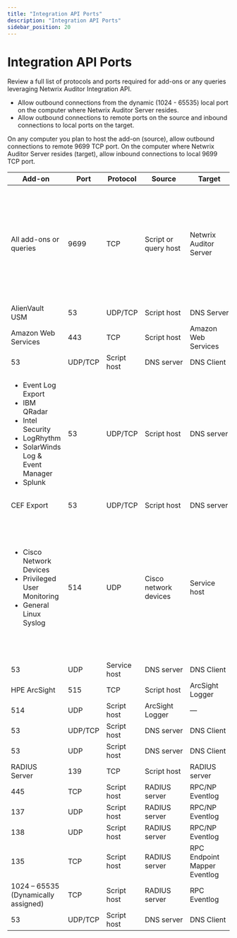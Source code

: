 ```yaml
---
title: "Integration API Ports"
description: "Integration API Ports"
sidebar_position: 20
---
```


# Integration API Ports

Review a full list of protocols and ports required for add-ons or any queries leveraging Netwrix
Auditor Integration API.

- Allow outbound connections from the dynamic (1024 - 65535) local port on the computer where
  Netwrix Auditor Server resides.
- Allow outbound connections to remote ports on the source and inbound connections to local ports on
  the target.

On any computer you plan to host the add-on (source), allow outbound connections to remote 9699 TCP
port. On the computer where Netwrix Auditor Server resides (target), allow inbound connections to
local 9699 TCP port.

| Add-on                                                                                                                                               | Port    | Protocol     | Source                | Target                       | Purpose                                                                                                                         |
| ---------------------------------------------------------------------------------------------------------------------------------------------------- | ------- | ------------ | --------------------- | ---------------------------- | ------------------------------------------------------------------------------------------------------------------------------- |
| All add-ons or queries                                                                                                                               | 9699    | TCP          | Script or query host  | Netwrix Auditor  Server      | The default Netwrix Auditor Integration API port. However, you can configure another TCP port for that purpose.                 |
| AlienVault USM                                                                                                                                       | 53      | UDP/TCP      | Script host           | DNS Server                   | DNS Client                                                                                                                      |
| Amazon Web Services                                                                                                                                  | 443     | TCP          | Script host           | Amazon Web Services          | —                                                                                                                               |
| 53                                                                                                                                                   | UDP/TCP | Script host  | DNS server            | DNS Client                   |                                                                                                                                 |
| <ul><li>Event Log Export</li><li>IBM QRadar</li><li>Intel Security</li><li>LogRhythm</li><li>SolarWinds Log & Event Manager</li><li>Splunk</li></ul> | 53      | UDP/TCP      | Script host           | DNS server                   | DNS Client                                                                                                                      |
| CEF Export                                                                                                                                           | 53      | UDP/TCP      | Script host           | DNS server                   | DNS Client                                                                                                                      |
| <ul><li>Cisco Network Devices</li><li>Privileged User Monitoring</li><li>General Linux Syslog</li></ul>                                              | 514     | UDP          | Cisco network devices | Service host                 | The default port for Cisco network devices remote Syslog logging. However, you can configure another UDP port for that purpose. |
| 53                                                                                                                                                   | UDP     | Service host | DNS server            | DNS Client                   |                                                                                                                                 |
| HPE ArcSight                                                                                                                                         | 515     | TCP          | Script host           | ArcSight Logger              | —                                                                                                                               |
| 514                                                                                                                                                  | UDP     | Script host  | ArcSight Logger       | —                            |                                                                                                                                 |
| 53                                                                                                                                                   | UDP/TCP | Script host  | DNS server            | DNS Client                   |                                                                                                                                 |
| 53                                                                                                                                                   | UDP     | Script host  | DNS server            | DNS Client                   |                                                                                                                                 |
| RADIUS Server                                                                                                                                        | 139     | TCP          | Script host           | RADIUS server                | RPC/NP Eventlog                                                                                                                 |
| 445                                                                                                                                                  | TCP     | Script host  | RADIUS server         | RPC/NP Eventlog              |                                                                                                                                 |
| 137                                                                                                                                                  | UDP     | Script host  | RADIUS server         | RPC/NP Eventlog              |                                                                                                                                 |
| 138                                                                                                                                                  | UDP     | Script host  | RADIUS server         | RPC/NP Eventlog              |                                                                                                                                 |
| 135                                                                                                                                                  | TCP     | Script host  | RADIUS server         | RPC Endpoint Mapper Eventlog |                                                                                                                                 |
| 1024 – 65535 (Dynamically assigned)                                                                                                                  | TCP     | Script host  | RADIUS server         | RPC Eventlog                 |                                                                                                                                 |
| 53                                                                                                                                                   | UDP/TCP | Script host  | DNS server            | DNS Client                   |                                                                                                                                 |

